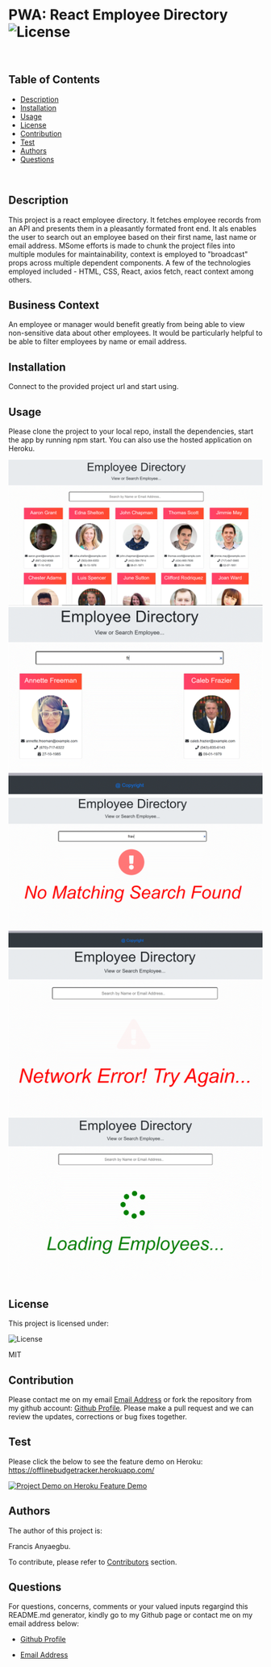 
  # PWA: React Employee Directory  ![License](https://img.shields.io/badge/License-MIT-blue.svg)
  
  <br>
  
  ## Table of Contents
  
  - [Description](#description)
  - [Installation](#installation)
  - [Usage](#usage)
  - [License](#license)
  - [Contribution](#contribution)
  - [Test](#test)
  - [Authors](#authors)
  - [Questions](#questions)
  
  <br>
  
  ## Description  
  
  This project is a react employee directory. It fetches employee records from an API and presents them in a pleasantly formated front end. It als enables the user to search out an employee based on their first name, last name or email address. MSome efforts is made to chunk the project files into multiple modules for maintainability, context is employed to "broadcast" props across multiple dependent components. A few of the technologies employed included - HTML, CSS, React, axios fetch, react context among others.
  

## Business Context

An employee or manager would benefit greatly from being able to view non-sensitive data about other employees. It would be particularly helpful to be able to filter employees by name or email address.
  
  ## Installation
  
  Connect to the provided project url and start using.
  
  ## Usage
  
Please clone the project to your local repo, install the dependencies, start the app by running npm start. You can also use the hosted application on Heroku. 

 ![Landing Page](./src/util/Img/pg1.png)
 ![Functionality-1](./src/util/Img/ofl.png)
 ![Functionality-2](./src/util/Img/cshed.png)
 ![Functionality-3](./src/util/Img/nw.png)
 ![Functionality-3](./src/util/Img/ol.png)
  
  ## License
  
  This project is licensed under:
  
   ![License](https://img.shields.io/badge/License-MIT-blue.svg)
  
  MIT
  
  ## Contribution
  
  Please contact me on my email [Email Address](anyaegbufrancis@gmail.com) or fork the repository from my github account: [Github Profile](https://github.com/anyaegbufrancis). Please make a pull request and we can review the updates, corrections or bug fixes together.
  
  ## Test
  
  Please click the below to see the feature demo on Heroku: https://offlinebudgetracker.herokuapp.com/
  
  [![Project Demo on Heroku Feature Demo](./public/assets//Images/pg1.png)](https://reactemployedirectory.herokuapp.com/)
  
  ## Authors
  
  The author of this project is: 
  
  Francis Anyaegbu. 
  
  To contribute, please refer to [Contributors](#contributors) section.
  
  ## Questions
  
  For questions, concerns, comments or your valued inputs regargind this README.md generator, kindly go to my Github page or contact me on my email address below:
    
  - [Github Profile](https://github.com/anyaegbufrancis)
                    
  - [Email Address](anyaegbufrancis@gmail.com)
